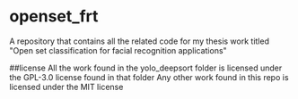 # openset_frt
A repository that contains all the related code for my thesis work titled "Open set classification for facial recognition applications"

##license
All the work found in the yolo_deepsort folder is licensed under the GPL-3.0 license found in that folder
Any other work found in this repo is licensed under the MIT license
